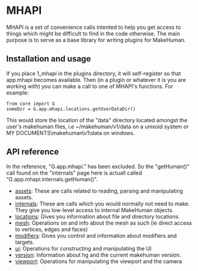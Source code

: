 # MHAPI

MHAPI is a set of convenience calls intented to help you get access to things which might be difficult to find in the code otherwise.
The main purpose is to serve as a base library for writing plugins for MakeHuman. 

## Installation and usage

If you place 1_mhapi in the plugins directory, it will self-register so that app.mhapi becomes available. Then (in a plugin or whatever
it is you are working with) you can make a call to one of MHAPI's functions. For example:

    from core import G
    someDir = G.app.mhapi.locations.getUserDataDir()

This would store the location of the "data" directory located amongst the user's makehuman files, i.e ~/makehuman/v1/data on a unixoid
system or MY DOCUMENTS\makehuman\v1\data on windows. 

## API reference

In the reference, "G.app.mhapi.<namespace>" has been excluded. So the "getHuman()" call found on the "internals" page here is actuall called "G.app.mhapi.internals.getHuman()".

* [assets](docs/assets.md): These are calls related to reading, parsing and manipulating assets.
* [internals](docs/internals.md): These are calls which you would normally not need to make. They give you low-level access to internal MakeHuman objects. 
* [locations](docs/locations.md): Gives you information about file and directory locations. 
* [mesh](docs/mesh.md): Operations on and info about the mesh as such (ie direct access to vertices, edges and faces)
* [modifiers](docs/modifiers.md): Gives you control and information about modifiers and targets.
* [ui](docs/ui.md): Operations for constructing and manipulating the UI
* [version](docs/version.md): Information about hg and the current makehuman version.
* [viewport](docs/viewport.md): Operations for manipulating the viewport and the camera


